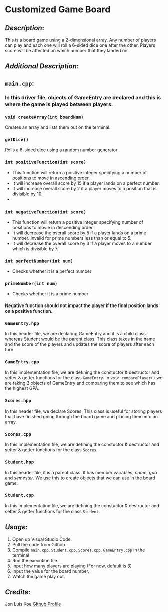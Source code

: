 # Customized Game Board 

## *Description*: 
This is a board game using a 2-dimensional array. Any number of players can play and each one will roll a 6-sided dice one after the other. Players score will be affected on which number that they landed on. 

## *Additional Description*:
## `main.cpp`:

### In this driver file, objects of GameEntry are declared and this is where the game is played between players. 
### `void createArray(int boardNum)`
Creates an array and lists them out on the terminal.

### `getDice()`
Rolls a 6-sided dice using a random number generator

### **`int positiveFunction(int score)`**
- This function will return a positive integer specifying a number of positions to move in ascending order. 
- It will increase overall score by 15 if a player lands on a perfect number.
- It will increase overall score by 2 if a player moves to a position that is divisible by 10.
- 
### **`int negativeFunction(int score)`**
- This function will return a positive integer specifying number of positions to movie in descending order. 
- It will decrease the overall score by 5 if a player lands on a prime number. Invalid for prime numbers less than or equal to 5.
- It will decrease the overall score by 3 if a player moves to a number which is divisible by 7.

### **`int perfectNumber(int num)`**
- Checks whether it is a perfect number

### **`primeNumber(int num)`**
- Checks whether it is a prime number

#### Negative function should not impact the player if the final position lands on a positive function.

### `GameEntry.hpp `
In this header file, we are declaring GameEntry and it is a child class whereas Student would be the parent class. This class takes in the name and the score of the players and updates the score of players after each turn.

### `GameEntry.cpp`
In this implementation file, we are defining the constuctor & destructor and setter & getter functions for the class `GameEntry`. In `void comparePlayer()` we are taking 2 objects of GameEntry and comparing them to see which has the highest GPA. 

### `Scores.hpp`
In this header file, we declare Scores. This class is useful for storing players that have finished going through the board game and placing them into an array.

### `Scores.cpp`
In this implementation file, we are defining the constuctor & destructor and setter & getter functions for the class `Scores`. 

### `Student.hpp`
In this header file, it is a parent class. It has member variables, _name_, _gpa_ and _semester_. We use this to create objects that we can use in the board game.

### `Student.cpp`
In this implementation file, we are defining the constuctor & destructor and setter & getter functions for the class `Student`. 

## *Usage*: 
1. Open up Visual Studio Code.
2. Pull the code from Github.
3. Compile `main.cpp`, `Student.cpp`, `Scores.cpp`, `GameEntry.cpp` in the terminal
4. Run the execution file.
5. Input how many players are playing (For now, default is 3)
6. Input the value for the board number.
7. Watch the game play out.

## *Credits*: 
Jon Luis Koe [Github Profile](https://github.com/koejonluis)

